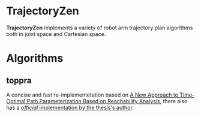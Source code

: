 # TrajectoryZen

**TrajectoryZen** implements a variety of robot arm trajectory plan algorithms both in joint space and Cartesian space.

# Algorithms

## toppra

A concise and fast re-implementetation based on [A New Approach to Time-Optimal Path Parameterization Based on Reachability Analysis](https://www.researchgate.net/publication/318671280_A_New_Approach_to_Time-Optimal_Path_Parameterization_Based_on_Reachability_Analysis), there also has a [*official* implementation by the thesis's author](https://github.com/hungpham2511/toppra.git).